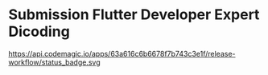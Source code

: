 # Submission Flutter Developer Expert Dicoding
https://api.codemagic.io/apps/63a616c6b6678f7b743c3e1f/release-workflow/status_badge.svg
